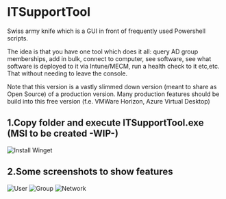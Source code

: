 # ITSupportTool
Swiss army knife which is a GUI in front of frequently used Powershell scripts.

The idea is that you have one tool which does it all: query AD group memberships, add in bulk, connect to computer, see software, see what software is deployed to it via Intune/MECM, run a health check to it etc,etc. That without needing to leave the console.

Note that this version is a vastly slimmed down version (meant to share as Open Source) of a production version. Many production features should be build into this free version (f.e. VMWare Horizon, Azure Virtual Desktop)

1.Copy folder and execute ITSupportTool.exe (MSI to be created -WIP-)
---------------------------------------
![Install Winget](https://user-images.githubusercontent.com/43472567/173589587-7a659428-5aaa-4b47-807d-d954c04d4c6c.png)

2.Some screenshots to show features
----------------------------------------
![User](https://user-images.githubusercontent.com/43472567/173591972-be5e2e59-6768-4507-8e72-eeb496468d01.png)
![Group](https://user-images.githubusercontent.com/43472567/173593410-a9461ea3-90c6-4a21-9eaf-7a26342b2a86.png)
![Network](https://user-images.githubusercontent.com/43472567/173593441-bab7eb03-8117-48e1-946e-ee3f17d09c9d.png)
